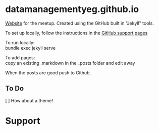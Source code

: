 # datamanagementyeg.github.io
[Website](https://datamanagementyeg.github.io) for the meetup.
Created using the GitHub built in "Jekyll" tools.



To set up locally, follow the instructions in the [GitHub support pages][1]    

To run locally:  
	bundle exec jekyll serve   

To add pages:  
	copy an existing .markdown in the _posts folder and edit away  
	
	
When the posts are good push to Github.  


## To Do
[ ] How about a theme!  







# Support  
[1]: https://help.github.com/articles/using-jekyll-as-a-static-site-generator-with-github-pages/  







